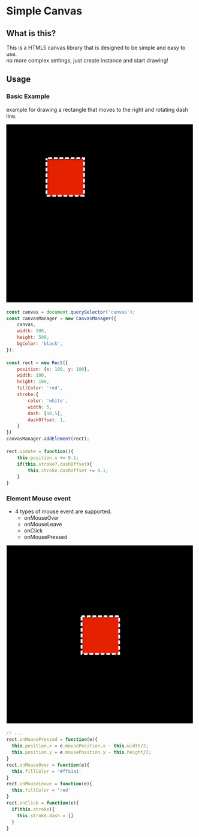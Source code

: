 # Simple Canvas

## What is this?

This is a HTML5 canvas library that is designed to be simple and easy to use.   
no more complex settings, just create instance and start drawing!   

## Usage

### Basic Example

example for drawing a rectangle that moves to the right and rotating dash line.

![basic-example.gif](docs%2Fimgs%2Fbasic-example.gif)

```js
const canvas = document.querySelector('canvas');
const canvasManager = new CanvasManager({
    canvas,
    width: 500,
    height: 500,
    bgColor: 'black',
});

const rect = new Rect({
    position: {x: 100, y: 100},
    width: 100,
    height: 100,
    fillColor: 'red',
    stroke:{
        color: 'white',
        width: 5,
        dash: [10,5],
        dashOffset: 1,
    }
})
canvasManager.addElement(rect);

rect.update = function(){
    this.position.x += 0.1;
    if(this.stroke?.dashOffset){
        this.stroke.dashOffset += 0.1;
    }
}
```

### Element Mouse event 

- 4 types of mouse event are supported.
  - onMouseOver
  - onMouseLeave
  - onClick
  - onMousePressed

![element-click-example.gif](docs%2Fimgs%2Felement-click-example.gif)

```js
// ... 
rect.onMousePressed = function(e){
  this.position.x = e.mousePosition.x - this.width/2;
  this.position.y = e.mousePosition.y - this.height/2;
}
rect.onMouseOver = function(e){
  this.fillColor = '#ffa1a1'
}
rect.onMouseLeave = function(e){
  this.fillColor = 'red'
}
rect.onClick = function(e){
  if(this.stroke){
    this.stroke.dash = []
  }
}
```
